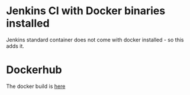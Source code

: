 # Jenkins CI with Docker binaries installed
Jenkins standard container does not come with docker installed - so this adds it.

# Dockerhub
The docker build is [here](https://hub.docker.com/r/naffandroo/jenkins-withdocker/)
